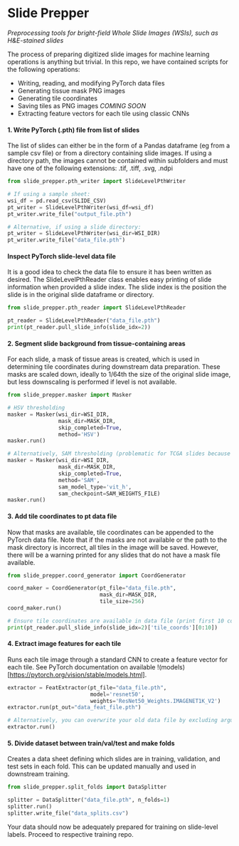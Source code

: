 # Slide Prepper
*Preprocessing tools for bright-field Whole Slide Images (WSIs), such as H&amp;E-stained slides*

The process of preparing digitized slide images for machine learning operations is anything but trivial. In this repo, we have contained scripts for the following operations: 

- Writing, reading, and modifying PyTorch data files
- Generating tissue mask PNG images
- Generating tile coordinates
- Saving tiles as PNG images *COMING SOON*
- Extracting feature vectors for each tile using classic CNNs

#### 1. Write PyTorch (.pth) file from list of slides

The list of slides can either be in the form of a Pandas dataframe (eg from a sample csv file) or from a directory containing slide images. If using a directory path, the images cannot be contained within subfolders and must have one of the following extensions: .tif, .tiff, .svg, .ndpi

```python
from slide_prepper.pth_writer import SlideLevelPthWriter

# If using a sample sheet:
wsi_df = pd.read_csv(SLIDE_CSV)
pt_writer = SlideLevelPthWriter(wsi_df=wsi_df)
pt_writer.write_file("output_file.pth")

# Alternative, if using a slide directory:
pt_writer = SlideLevelPthWriter(wsi_dir=WSI_DIR)
pt_writer.write_file("data_file.pth")
```

#### Inspect PyTorch slide-level data file

It is a good idea to check the data file to ensure it has been written as desired. The SlideLevelPthReader class enables easy printing of slide information when provided a slide index. The slide index is the position the slide is in the original slide dataframe or directory. 

```python
from slide_prepper.pth_reader import SlideLevelPthReader

pt_reader = SlideLevelPthReader("data_file.pth")
print(pt_reader.pull_slide_info(slide_idx=2))
```

#### 2. Segment slide background from tissue-containing areas

For each slide, a mask of tissue areas is created, which is used in determining tile coordinates during downstream data preparation. These masks are scaled down, ideally to 1/64th the size of the original slide image, but less downscaling is performed if level is not available. 

```python
from slide_prepper.masker import Masker

# HSV thresholding
masker = Masker(wsi_dir=WSI_DIR, 
                mask_dir=MASK_DIR, 
                skip_completed=True, 
                method='HSV')
masker.run()

# Alternatively, SAM thresholding (problematic for TCGA slides because of image artifacts)
masker = Masker(wsi_dir=WSI_DIR, 
                mask_dir=MASK_DIR, 
                skip_completed=True, 
                method='SAM', 
                sam_model_type='vit_h',
                sam_checkpoint=SAM_WEIGHTS_FILE)
masker.run()
```

#### 3. Add tile coordinates to pt data file

Now that masks are available, tile coordinates can be appended to the PyTorch data file. Note that if the masks are not available or the path to the mask directory is incorrect, all tiles in the image will be saved. However, there will be a warning printed for any slides that do not have a mask file available. 

```python
from slide_prepper.coord_generator import CoordGenerator

coord_maker = CoordGenerator(pt_file="data_file.pth", 
                             mask_dir=MASK_DIR, 
                             tile_size=256)
coord_maker.run()

# Ensure tile coordinates are available in data file (print first 10 coordinates):
print(pt_reader.pull_slide_info(slide_idx=2)['tile_coords'][0:10])
```
#### 4. Extract image features for each tile 

Runs each tile image through a standard CNN to create a feature vector for each tile. See PyTorch documentation on available !(models)[https://pytorch.org/vision/stable/models.html]. 

```python
extractor = FeatExtractor(pt_file="data_file.pth", 
                          model='resnet50',
                          weights='ResNet50_Weights.IMAGENET1K_V2')
extractor.run(pt_out="data_feat_file.pth")

# Alternatively, you can overwrite your old data file by excluding arguments from the run method:
extractor.run()
```

#### 5. Divide dataset between train/val/test and make folds

Creates a data sheet defining which slides are in training, validation, and test sets in each fold. This can be updated manually and used in downstream training. 

```python
from slide_prepper.split_folds import DataSplitter

splitter = DataSplitter("data_file.pth", n_folds=1)
splitter.run()
splitter.write_file("data_splits.csv")
```

Your data should now be adequately prepared for training on slide-level labels. Proceed to respective training repo. 
